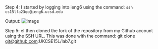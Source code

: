 Step 4: I started by logging into ieng6 using the command: `ssh cs15lfa23qo@ieng6.ucsd.edu`

Output: 
![image](https://github.com/UKCSE15L/cse15l-lab-reports/assets/147003715/bbdd89fb-f76f-4f74-b366-51a2944c7090)


Step 5: eI then cloned the fork of the repository from my Github account using the SSH URL. This was done with the command: git clone git@github.com:UKCSE15L/lab7.git
